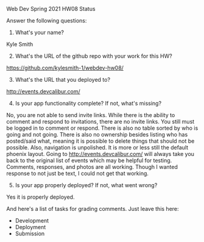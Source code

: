 
Web Dev Spring 2021 HW08 Status

Answer the following questions:


1. What's your name?

Kyle Smith

2. What's the URL of the github repo with your work for this HW?

https://github.com/kylesmith-1/webdev-hw08/

3. What's the URL that you deployed to?

http://events.devcalibur.com/

4. Is your app functionality complete? If not, what's missing?

No, you are not able to send invite links.
While there is the ability to comment and respond to invitations,
there are no invite links. You still must be logged in to comment or respond.
There is also no table sorted by who is going and not going. 
There is also no ownership besides listing who has posted/said what, meaning
it is possible to delete things that should not be possible.
Also, navigation is unpolished. It is more or less still the default phoenix layout.
Going to http://events.devcalibur.com/ will always take you back to the original list
of events which may be helpful for testing.
Comments, responses, and photos are all working. Though I wanted response to not just
be text, I could not get that working.

5. Is your app properly deployed? If not, what went wrong?

Yes it is properly deployed.



And here's a list of tasks for grading comments. Just leave this here:
 - Development
 - Deployment
 - Submission
